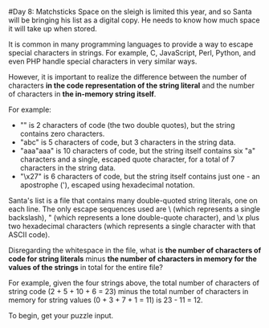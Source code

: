 #Day 8: Matchsticks
Space on the sleigh is limited this year, and so Santa will be bringing his list as a digital copy. He needs to
know how much space it will take up when stored.

It is common in many programming languages to provide a way to escape special characters in strings. For example,
C, JavaScript, Perl, Python, and even PHP handle special characters in very similar ways.

However, it is important to realize the difference between the number of characters **in the code representation of
the string literal** and the number of characters in **the in-memory string itself**.

For example:

* "" is 2 characters of code (the two double quotes), but the string contains zero characters.
* "abc" is 5 characters of code, but 3 characters in the string data.
* "aaa\"aaa" is 10 characters of code, but the string itself contains six "a" characters and a single, escaped 
quote character, for a total of 7 characters in the string data.
* "\x27" is 6 characters of code, but the string itself contains just one - an apostrophe ('), escaped using 
hexadecimal notation.

Santa's list is a file that contains many double-quoted string literals, one on each line. The only escape 
sequences used are \\ (which represents a single backslash), \" (which represents a lone double-quote character), 
and \x plus two hexadecimal characters (which represents a single character with that ASCII code).

Disregarding the whitespace in the file, what is **the number of characters of code for string literals** minus **the 
number of characters in memory for the values of the strings** in total for the entire file?

For example, given the four strings above, the total number of characters of string code (2 + 5 + 10 + 6 = 23) 
minus the total number of characters in memory for string values (0 + 3 + 7 + 1 = 11) is 23 - 11 = 12.

To begin, get your puzzle input.
